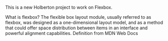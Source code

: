 This is a new Holberton project to work on Flexbox.

What is flexbox?
The flexible box layout module, usually referred to as flexbox, was designed as a one-dimensional layout model, and as a method that could offer space distribution between items in an interface and powerful alignment capabilities.
Definition from MDN Web Docs
